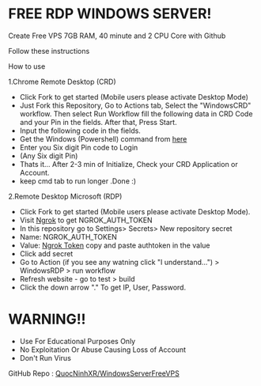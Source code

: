 # FREE RDP WINDOWS SERVER!

Create Free VPS 7GB RAM, 40 minute and 2 CPU Core with Github 
 

Follow these instructions

How to use

1.Chrome Remote Desktop (CRD)

 + Click Fork to get started (Mobile users please activate Desktop Mode)
 + Just Fork this Repository, Go to Actions tab, Select the "WindowsCRD" workflow. Then select Run Workflow fill the following data in CRD Code and your Pin in the fields. After that, Press Start.
 + Input the following code in the fields.
 + Get the Windows (Powershell) command from [here](https://remotedesktop.google.com/headless)
 + Enter you Six digit Pin code to Login
 + (Any Six digit Pin)
 + Thats it... After 2-3 min of Initialize, Check your CRD Application or Account.
 + keep cmd tab to run longer
.Done :)

2.Remote Desktop Microsoft (RDP)

 + Click Fork to get started (Mobile users please activate Desktop Mode).
 + Visit [Ngrok](https://dashboard.ngrok.com/) to get NGROK_AUTH_TOKEN
 + In this repository go to Settings> Secrets> New repository secret 
 + Name: NGROK_AUTH_TOKEN
 + Value: [Ngrok Token](https://dashboard.ngrok.com/auth/your-authtoken) copy and paste authtoken in the value
 + Click add secret
 + Go to Action (if you see any watning click "I understand...") > WindowsRDP > run workflow
 + Refresh website - go to test > build
 + Click the down arrow "." To get IP, User, Password.
 # WARNING!!
 + Use For Educational Purposes Only
 + No Exploitation Or Abuse Causing Loss of Account
 + Don't Run Virus

GitHub Repo : [QuocNinhXR/WindowsServerFreeVPS](https://github.com/QuocNinhXR/WindowsServerFreeVPS)
